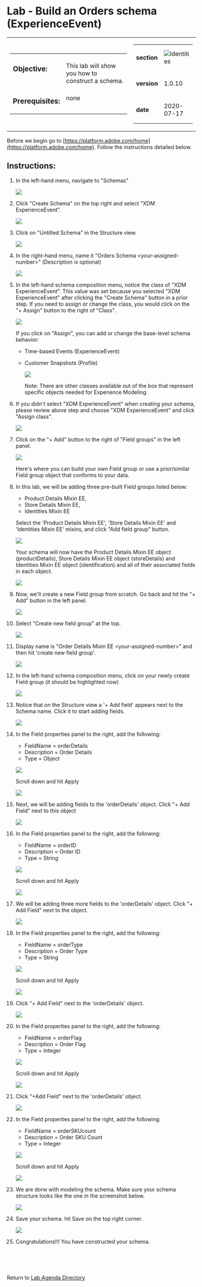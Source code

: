 Lab  - Build an Orders schema (ExperienceEvent)
==========
<table style="border-collapse: collapse; border: none;" class="tab" cellspacing="0" cellpadding="0">

<tr style="border: none;">

<div align="left">
<td width="600" style="border: none;">
<table>
<tbody valign="top">
      <tr width="500">
            <td valign="top"><h3>Objective:</h3></td>
            <td valign="top"><br>This lab will show you how to construct a schema.
            </td>
     </tr>
     <tr width="500">
           <td valign="top"><h3>Prerequisites:</h3></td>
           <td valign="top"><br>none
           </td>
     </tr>
</tbody>
</table>
</td>
</div>

<div align="right">
<td style="border: none;" valign="top">

<table>
<tbody valign="top">
      <tr>
            <td valign="middle" height="70"><b>section</b></td>
            <td valign="middle" height="70"><img src="https://github.com/adobe/AEP-Hands-on-Labs/blob/master/assets/images/left_hand_nav_menu_schemas.png?raw=true" alt="Identities"></td>
      </tr>
      <tr>
            <td valign="middle" height="70"><b>version</b></td>
            <td valign="middle" height="70">1.0.10</td>
      </tr>
      <tr>
            <td valign="middle" height="70"><b>date</b></td>
            <td valign="middle" height="70">2020-07-17</td>
      </tr>
</tbody>
</table>
</td>
</div>

</tr>
</table>

Before we begin go to [https://platform.adobe.com/home](https://platform.adobe.com/home). Follow the instructions detailed below.

Instructions:
-----------------
1. In the left-hand menu, navigate to "Schemas"

      <!--
      ![Demo](./images/schemahome.png)
      -->
      
      <kbd><img src="./images/schemahome.png"  /></kbd> 
      
2. Click "Create Schema" on the top right and select "XDM ExperienceEvent".

      <!--
      ![Demo](./images/schemacreate.png)
      -->
      
      <kbd><img src="./images/create-schemaEE.png"  /></kbd>
      
3. Click on "Untitled Schema" in the Structure view.

    <!---
    ![Demo](./images/schemaname.png)
    --->

    <kbd><img src="./images/schemaname.png"  /></kdb>
      
      
4. In the right-hand menu, name it "Orders Schema &lt;your-assigned-number>" (Description is optional)
      
      <!--
      ![Demo](./images/schemaname1.png)
      -->
      
      <kbd><img src="./images/schemaname1.png"  /></kdb>

      
5. In the left-hand schema composition menu, notice the class of "XDM ExperienceEvent". This value was set because you selected "XDM ExperienceEvent" after clicking the "Create Schema" button in a prior step. If you need to assign or change the class, you would click on the "+ Assign" button to the right of "Class".


    <!---
    ![Demo](./images/schemaclassassign.png)
    --->

    <kbd><img src="./images/class.png"  /></kdb>

      
      
    If you click on "Assign", you can add or change the base-level schema behavior:
    - Time-based Events (ExperienceEvent)
    - Customer Snapshots (Profile)
     
      <!--
      ![Demo](./images/schemaclass.png)
      -->
      
      <kbd><img src="./images/schemaclass.png"  /></kdb>


      Note: There are other classes available out of the box that represent specific objects needed for Experience Modeling.

6. If you didn't select "XDM ExperienceEvent" when creating your schema, please review above step and choose "XDM ExperienceEvent" and click "Assign class".

      <!--
      ![Demo](./images/schemaclass1.png)
      -->
      
      <kbd><img src="./images/schemaclass1.png"  /></kdb>
       
      
7. Click on the "+ Add" button to the right of "Field groups" in the left panel.


    <!---
    ![Demo](./images/schemamixin.png)
    --->

    <kbd><img src="./images/mixins0.png"  /></kdb>

      
      
      Here's where you can build your own Field group or use a prior/similar Field group object that conforms to your data.
           
      
8. In this lab, we will be adding three pre-built Field groups listed below:

      - Product Details Mixin EE,
      - Store Details Mixin EE,
      - Identities Mixin EE
     
     
      Select the 'Product Details Mixin EE', 'Store Details Mixin EE' and 'Identities Mixin EE' mixins, and click "Add field group" button.
      
     <!-- 
     ![Demo](./images/schemamixin1.png)
     -->
      <kbd><img src="./images/mixins.png"  /></kdb>
      
      Your schema will now have the Product Details Mixin EE object (productDetails), Store Details Mixin EE object (storeDetails) and Identities Mixin EE object (identification) and all of their associated fields in each object.
      
      <kbd><img src="./images/mixins-added.png"  /></kdb>
      
        
9. Now, we'll create a new Field group from scratch. Go back and hit the "+ Add" button in the left panel.

      <kbd><img src="./images/schemamixin6.png"  /></kdb>    
       
      
10. Select "Create new field group" at the top.


      <kbd><img src="./images/schemamixin7.png"  /></kdb>    
      
      
11. Display name is "Order Details Mixin EE &lt;your-assigned-number>" and then hit 'create new field group'.
      
    <!--  
    ![Demo](./images/schemamixin8.png)
    --> 
    <kbd><img src="./images/schemamixin8.png"  /></kdb>     
     
12. In the left-hand schema composition menu, click on your newly create Field group (it should be highlighted now)


    <!---
    ![Demo](./images/schemamixin9.png)
    --->

    <kbd><img src="./images/schemamixin9.png"  /></kdb>   
       

13. Notice that on the Structure view a '+ Add field' appears next to the Schema name. Click it to start adding fields.


    <!---
    ![Demo](./images/schemamixin10.png)
    --->

    <kbd><img src="./images/schemamixin10.png"  /></kdb>   


14. In the Field properties panel to the right, add the following:  
      - FieldName = orderDetails
      - Description = Order Details
      - Type = Object

    <!--  
    ![Demo](./images/schemamixin11.png)
    -->
    <kbd><img src="./images/schemamixin11.png"  /></kdb>    

    Scroll  down and hit Apply

    <!--  
    ![Demo](./images/schemaapply.png)
    -->
    <kbd><img src="./images/schemaapply.png"  /></kdb>    

15. Next, we will be adding fields to the 'orderDetails' object. Click "+ Add Field" next to this object

    <!---
    ![Demo](./images/schemamixin12.png)
    --->

    <kbd><img src="./images/schemamixin12.png"  /></kdb>   

16. In the Field properties panel to the right, add the following:
      - FieldName = orderID
      - Description = Order ID
      - Type = String

     <!-- 
     ![Demo](./images/schemamixin13.png)
     -->
     <kbd><img src="./images/schemamixin13.png"  /></kdb>   

     Scroll down and hit Apply

    <!--  
    ![Demo](./images/schemaapply.png)
    -->
    <kbd><img src="./images/schemaapply.png"  /></kdb>    

17. We will be adding three more fields to the 'orderDetails' object.  Click "+ Add Field" next to the object.

    <!---
    ![Demo](./images/schemamixin12.png)
    --->

    <kbd><img src="./images/schemamixin12.png"  /></kdb>

18. In the Field properties panel to the right, add the following:
      - FieldName = orderType
      - Description = Order Type
      - Type = String

    <!--  
    ![Demo](./images/schemamixin14.png)
    -->
    <kbd><img src="./images/schemamixin15.png"  /></kdb>

    Scroll down and hit Apply

    <!--  
    ![Demo](./images/schemaapply.png)
    -->
    <kbd><img src="./images/schemaapply.png"  /></kdb>
    
19. Click "+ Add Field" next to the 'orderDetails' object.

    <!---
    ![Demo](./images/schemamixin12.png)
    --->

    <kbd><img src="./images/schemamixin12.png"  /></kdb>

20. In the Field properties panel to the right, add the following:
      - FieldName = orderFlag
      - Description = Order Flag
      - Type = Integer

    <!--  
    ![Demo](./images/schemamixin15.png)
    -->
    <kbd><img src="./images/schemamixin21.png"  /></kdb>

    Scroll down and hit Apply

    <!--  
    ![Demo](./images/schemaapply.png)
    -->
    <kbd><img src="./images/schemaapply.png"  /></kdb>
    
21. Click "+Add Field" next to the 'orderDetails' object.

    <!---
    ![Demo](./images/schemamixin12.png)
    --->

    <kbd><img src="./images/schemamixin12.png"  /></kdb>



22. In the Field properties panel to the right, add the following:  
      - FieldName = orderSKUcount
      - Description = Order SKU Count
      - Type = Integer

    <!--  
    ![Demo](./images/schemamixin15.png)
    -->
    <kbd><img src="./images/schemamixin22.png"  /></kdb>

    Scroll down and hit Apply

    <!--  
    ![Demo](./images/schemaapply.png)
    -->
    <kbd><img src="./images/schemaapply.png"  /></kdb>
    
    
23. We are done with modeling the schema. Make sure your schema structure looks like the one in the screenshot below.
 
     <!---
     ![Demo](./images/schemafinal.png)
     --->
     <kbd><img src="./images/schemafinal.png"  /></kdb>

24.  Save your schema. hit Save on the top right corner.

      <kbd><img src="./images/segment_retail_ordersave.png"  /></kdb>
 
25. Congratulations!!! You have constructed your schema.
 
<br>
<br>
<br>


Return to [Lab Agenda Directory](https://github.com/adobe/AEP-Hands-on-Labs/blob/master/labs/retail/README.md#lab-agenda)

